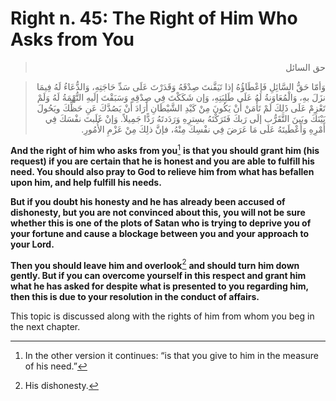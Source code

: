 Right n. 45: The Right of Him Who Asks from You
===============================================

<blockquote dir="rtl">
  <p>
حق السائل
  </p>
</blockquote>

<blockquote dir="rtl">
  <p>
وَأمّا حَقُّ السَّائِلِ فَإعْطَاؤُهُ إذا تَيَقَّنتَ صِدْقَهُ
وَقَدَرْتَ عَلَى سَدِّ حَاجَتِهِ، وَالدُّعَاءُ لَهُ فِيمَا نزَلَ بهِ،
وَالْمُعَاوَنةُ لَهُ عَلَى طَلِبَتِهِ، وَإن شَكَكْتَ فِي صِدْقِهِ
وَسَبَقْتَ إلَيهِ التُّهْمَةُ لَهُ وَلَمْ تَعْزِمْ عَلَى ذَلِكَ لَمْ
تَأْمَنْ أَنْ يَكُونَ مِنْ كَيْدِ الشَّيْطَانِ أَرَادَ أَنْ يَصُدَّكَ
عَنِ حَظِّكَ ويَحُولَ بَيْنَكَ وبَينَ التَّقَرُّب إلَى رَبكَ
فَتَرَكْتَهُ بسِترِهِ وَرَدَدتَهُ رَدًّا جَمِيلاً. وَإنْ غَلَبتَ
نفْسَكَ فِي أَمْرِهِ وَأَعْطَيتَهُ عَلَى مَا عَرَضَ فِي نفْسِكَ
مِنْهُ، فإنَّ ذلِكَ مِنْ عَزْمِ الأُمُورِ.
  </p>
</blockquote>

**And the right of him who asks from you**[^1] **is that you should
grant him (his request) if you are certain that he is honest and you are
able to fulfill his need. You should also pray to God to relieve him
from what has befallen upon him, and help fulfill his needs.**

**But if you doubt his honesty and he has already been accused of
dishonesty, but you are not convinced about this, you will not be sure
whether this is one of the plots of Satan who is trying to deprive you
of your fortune and cause a blockage between you and your approach to
your Lord.**

**Then you should leave him and overlook**[^2] **and should turn him
down gently. But if you can overcome yourself in this respect and grant
him what he has asked for despite what is presented to you regarding
him, then this is due to your resolution in the conduct of affairs.**

This topic is discussed along with the rights of him from whom you beg
in the next chapter.

[^1]: In the other version it continues: “is that you give to him in the
measure of his need.”

[^2]: His dishonesty.


